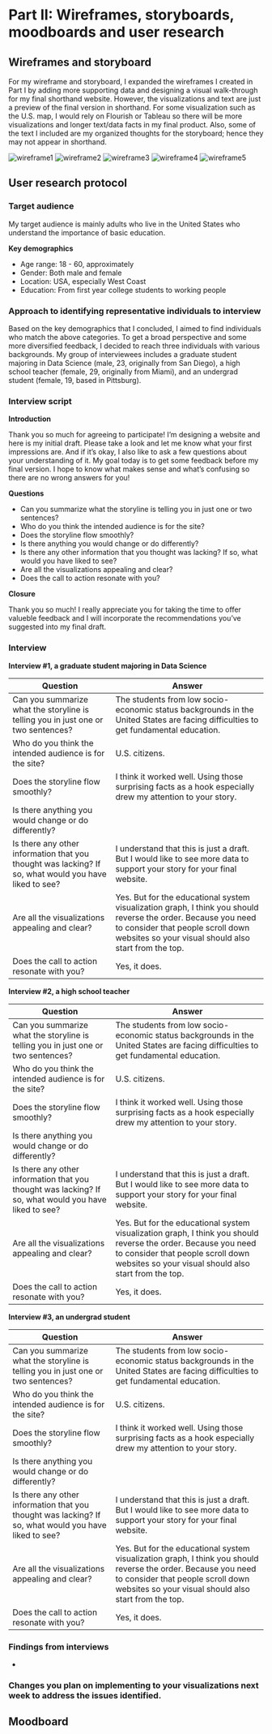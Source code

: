 # Part II: Wireframes, storyboards, moodboards and user research

## Wireframes and storyboard

For my wireframe and storyboard, I expanded the wireframes I created in Part I by adding more supporting data and designing a visual walk-through for my final shorthand website. However, the visualizations and text are just a preview of the final version in shorthand. For some visualization such as the U.S. map, I would rely on Flourish or Tableau so there will be more visualizations and longer text/data facts in my final product. Also, some of the text I included are my organized thoughts for the storyboard; hence they may not appear in shorthand.

![wireframe1](wireframe1.jpg)
![wireframe2](wireframe2.jpg)
![wireframe3](wireframe3.jpg)
![wireframe4](wireframe4.jpg)
![wireframe5](wireframe5.jpg)

## User research protocol

### Target audience

My target audience is mainly adults who live in the United States who understand the importance of basic education. 

**Key demographics**
- Age range: 18 - 60, approximately
- Gender: Both male and female
- Location: USA, especially West Coast
- Education: From first year college students to working people

### Approach to identifying representative individuals to interview

Based on the key demographics that I concluded, I aimed to find individuals who match the above categories. To get a broad perspective and some more diversified feedback, I decided to reach three individuals with various backgrounds. My group of interviewees includes a graduate student majoring in Data Science (male, 23, originally from San Diego), a high school teacher (female, 29, originally from Miami), and an undergrad student (female, 19, based in Pittsburg).

### Interview script
**Introduction**

Thank you so much for agreeing to participate! I’m designing a website and here is my initial draft. Please take a look and let me know what your first impressions are. And if it’s okay, I also like to ask a few questions about your understanding of it. My goal today is to get some feedback before my final version. I hope to know what makes sense and what’s confusing so there are no wrong answers for you!

**Questions**
- Can you summarize what the storyline is telling you in just one or two sentences?
- Who do you think the intended audience is for the site?
- Does the storyline flow smoothly? 
- Is there anything you would change or do differently?
- Is there any other information that you thought was lacking? If so, what would you have liked to see?
- Are all the visualizations appealing and clear? 
- Does the call to action resonate with you?

**Closure**

Thank you so much! I really appreciate you for taking the time to offer valueble feedback and I will incorporate the recommendations you’ve suggested into my final draft.

### Interview

**Interview #1, a graduate student majoring in Data Science**

| Question | Answer |
| ------ | ------ |
| Can you summarize what the storyline is telling you in just one or two sentences? | The students from low socio-economic status backgrounds in the United States are facing difficulties to get fundamental education. |
| Who do you think the intended audience is for the site? |U.S. citizens. |
| Does the storyline flow smoothly?  | I think it worked well. Using those surprising facts as a hook especially drew my attention to your story. |
| Is there anything you would change or do differently? |  |
| Is there any other information that you thought was lacking? If so, what would you have liked to see? | I understand that this is just a draft. But I would like to see more data to support your story for your final website. |
| Are all the visualizations appealing and clear? | Yes. But for the educational system visualization graph, I think you should reverse the order. Because you need to consider that people scroll down websites so your visual should also start from the top. |
| Does the call to action resonate with you? | Yes, it does. |

**Interview #2, a high school teacher**

| Question | Answer |
| ------ | ------ |
| Can you summarize what the storyline is telling you in just one or two sentences? | The students from low socio-economic status backgrounds in the United States are facing difficulties to get fundamental education. |
| Who do you think the intended audience is for the site? |U.S. citizens. |
| Does the storyline flow smoothly?  | I think it worked well. Using those surprising facts as a hook especially drew my attention to your story. |
| Is there anything you would change or do differently? |  |
| Is there any other information that you thought was lacking? If so, what would you have liked to see? | I understand that this is just a draft. But I would like to see more data to support your story for your final website. |
| Are all the visualizations appealing and clear? | Yes. But for the educational system visualization graph, I think you should reverse the order. Because you need to consider that people scroll down websites so your visual should also start from the top. |
| Does the call to action resonate with you? | Yes, it does. |

**Interview #3, an undergrad student**

| Question | Answer |
| ------ | ------ |
| Can you summarize what the storyline is telling you in just one or two sentences? | The students from low socio-economic status backgrounds in the United States are facing difficulties to get fundamental education. |
| Who do you think the intended audience is for the site? |U.S. citizens. |
| Does the storyline flow smoothly?  | I think it worked well. Using those surprising facts as a hook especially drew my attention to your story. |
| Is there anything you would change or do differently? |  |
| Is there any other information that you thought was lacking? If so, what would you have liked to see? | I understand that this is just a draft. But I would like to see more data to support your story for your final website. |
| Are all the visualizations appealing and clear? | Yes. But for the educational system visualization graph, I think you should reverse the order. Because you need to consider that people scroll down websites so your visual should also start from the top. |
| Does the call to action resonate with you? | Yes, it does. |

### Findings from interviews

- 

### Changes you plan on implementing to your visualizations next week to address the issues identified. 


## Moodboard

